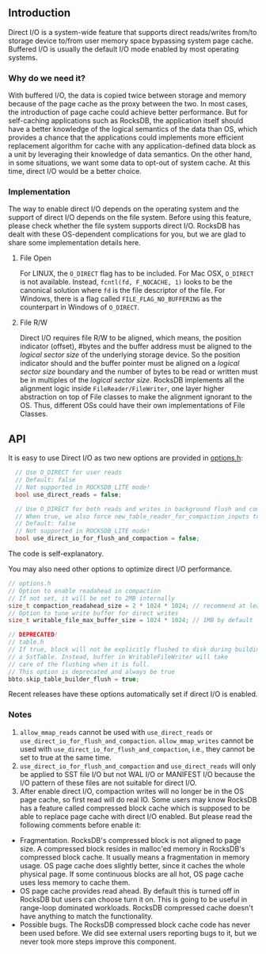 ## Introduction
Direct I/O is a system-wide feature that supports direct reads/writes from/to storage device to/from user memory space bypassing system page cache. Buffered I/O is usually the default I/O mode enabled by most operating systems.

### Why do we need it?
With buffered I/O, the data is copied twice between storage and memory because of the page cache as the proxy between the two. In most cases, the introduction of page cache could achieve better performance. But for self-caching applications such as RocksDB, the application itself should have a better knowledge of the logical semantics of the data than OS, which provides a chance that the applications could implements more efficient replacement algorithm for cache with any application-defined data block as a unit by leveraging their knowledge of data semantics. On the other hand, in some situations, we want some data to opt-out of system cache. At this time, direct I/O would be a better choice.

### Implementation
The way to enable direct I/O depends on the operating system and the support of direct I/O depends on the file system. Before using this feature, please check whether the file system supports direct I/O. RocksDB has dealt with these OS-dependent complications for you, but we are glad to share some implementation details here.

1. File Open

   For LINUX, the `O_DIRECT` flag has to be included.
For Mac OSX, `O_DIRECT` is not available. Instead, `fcntl(fd, F_NOCACHE, 1)` looks to be the canonical solution where `fd` is the file descriptor of the file.
For Windows, there is a flag called `FILE_FLAG_NO_BUFFERING` as the counterpart in Windows of `O_DIRECT`.

2. File R/W

   Direct I/O requires file R/W to be aligned, which means, the position indicator (offset), #bytes and the buffer address must be aligned to the _logical sector size_ of the underlying storage device. So the position indicator should and the buffer pointer must be aligned on a _logical sector size_ boundary and the number of bytes to be read or written must be in multiples of the _logical sector size_.
RocksDB implements all the alignment logic inside `FileReader/FileWriter`, one layer higher abstraction on top of File classes to make the alignment ignorant to the OS. Thus, different OSs could have their own implementations of File Classes.

## API
It is easy to use Direct I/O as two new options are provided in [options.h](https://github.com/facebook/rocksdb/blob/master/include/rocksdb/options.h#L1124-L1128):
```cpp
  // Use O_DIRECT for user reads
  // Default: false
  // Not supported in ROCKSDB_LITE mode!
  bool use_direct_reads = false;

  // Use O_DIRECT for both reads and writes in background flush and compactions
  // When true, we also force new_table_reader_for_compaction_inputs to true.
  // Default: false
  // Not supported in ROCKSDB_LITE mode!
  bool use_direct_io_for_flush_and_compaction = false;
```
The code is self-explanatory.

You may also need other options to optimize direct I/O performance.
```cpp
// options.h
// Option to enable readahead in compaction
// If not set, it will be set to 2MB internally
size_t compaction_readahead_size = 2 * 1024 * 1024; // recommend at least 2MB
// Option to tune write buffer for direct writes
size_t writable_file_max_buffer_size = 1024 * 1024; // 1MB by default
```
```cpp
// DEPRECATED!
// table.h
// If true, block will not be explicitly flushed to disk during building
// a SstTable. Instead, buffer in WritableFileWriter will take
// care of the flushing when it is full.
// This option is deprecated and always be true
bbto.skip_table_builder_flush = true;
```
Recent releases have these options automatically set if direct I/O is enabled.

### Notes 
1.  `allow_mmap_reads` cannot be used with `use_direct_reads` or `use_direct_io_for_flush_and_compaction`. `allow_mmap_writes` cannot be used with `use_direct_io_for_flush_and_compaction`, i.e., they cannot be set to true at the same time.
2.  `use_direct_io_for_flush_and_compaction` and `use_direct_reads` will only be applied to SST file I/O but not WAL I/O or MANIFEST I/O because the I/O pattern of these files are not suitable for direct I/O.
3. After enable direct I/O, compaction writes will no longer be in the OS page cache, so first read will do real IO. Some users may know RocksDB has a feature called compressed block cache which is supposed to be able to replace page cache with direct I/O enabled. But please read the following comments before enable it:
  * Fragmentation. RocksDB's compressed block is not aligned to page size. A compressed block resides in malloc'ed memory in RocksDB's compressed block cache. It usually means a fragmentation in memory usage. OS page cache does slightly better, since it caches the whole physical page. If some continuous blocks are all hot, OS page cache uses less memory to cache them.
  * OS page cache provides read ahead. By default this is turned off in RocksDB but users can choose turn it on. This is going to be useful in range-loop dominated workloads. RocksDB compressed cache doesn't have anything to match the functionality.
  * Possible bugs. The RocksDB compressed block cache code has never been used before. We did see external users reporting bugs to it, but we never took more steps improve this component.
